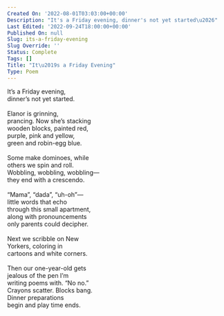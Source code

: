 ```yaml
---
Created On: '2022-08-01T03:03:00+00:00'
Description: "It's a Friday evening, dinner's not yet started\u2026"
Last Edited: '2022-09-24T18:00:00+00:00'
Published On: null
Slug: its-a-friday-evening
Slug Override: ''
Status: Complete
Tags: []
Title: "It\u2019s a Friday Evening"
Type: Poem
---
```

<p>It’s a Friday evening,<br />
dinner’s not yet started.<br />
<br />
Elanor is grinning,<br />
prancing. Now she’s stacking<br />
wooden blocks, painted red,<br />
purple, pink and yellow,<br />
green and robin-egg blue.<br />
<br />
Some make dominoes, while<br />
others we spin and roll.<br />
Wobbling, wobbling, wobbling—<br />
they end with a crescendo.<br />
<br />
“Mama”, “dada”, “uh-oh”—<br />
little words that echo<br />
through this small apartment,<br />
along with pronouncements<br />
only parents could decipher.<br />
<br />
Next we scribble on New<br />
Yorkers, coloring in<br />
cartoons and white corners.<br />
<br />
Then our one-year-old gets<br />
jealous of the pen I’m<br />
writing poems with. “No no.”<br />
Crayons scatter. Blocks bang.<br />
Dinner preparations<br />
begin and play time ends.</p>
